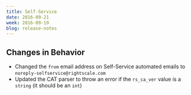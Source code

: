 ```yaml
---
title: Self-Service
date: 2016-09-21
week: 2016-09-19
blog: release-notes
---
```


## Changes in Behavior

* Changed the `from` email address on Self-Service automated emails to `noreply-selfservice@rightscale.com`
* Updated the CAT parser to throw an error if the `rs_ca_ver` value is a `string` (it should be an `int`)
